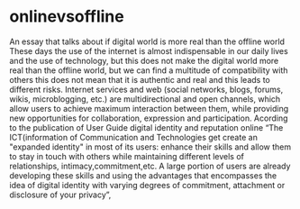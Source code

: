 # onlinevsoffline
An essay that talks about if digital world is more real than the offline world 
These days the use of the internet is almost indispensable in our daily lives and the use of technology, but this does not make the digital world more real than the offline world, but we can find a multitude of compatibility with others this does not mean that it is authentic and real and this leads to different risks. Internet services and web (social networks, blogs, forums, wikis, microblogging, etc.) are multidirectional and open channels, which allow users to achieve maximum interaction between them, while providing new opportunities for collaboration, expression and participation. Acording to the publication of  User Guide digital identity and reputation online “The ICT(information of Communication and Technologies   get create an "expanded identity" in most of its users: enhance their skills and allow them to stay in touch with others while maintaining different levels of relationships, intimacy,commitment,etc. A large portion of users are already developing these skills and using the advantages that encompasses the idea of digital identity with varying degrees of commitment, attachment or disclosure of your privacy”, 

